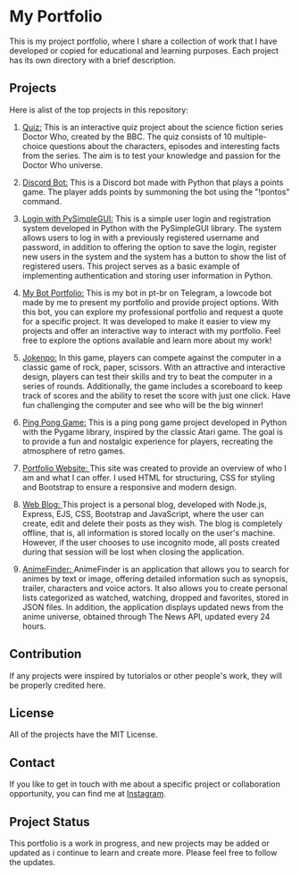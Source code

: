 # My Portfolio
 This is my project portfolio, where I share a collection of work that I have developed or copied for educational and learning purposes. Each project has its own directory with a brief description.

 ## Projects
 Here is alist of the top projects in this repository:

1. <a href="https://berghzg.github.io/My-Portfolio/Quiz/">Quiz:</a>
 This is an interactive quiz project about the science fiction series Doctor Who, created by the BBC. The quiz consists of 10 multiple-choice questions about the characters, episodes and interesting facts from the series. The aim is to test your knowledge and passion for the Doctor Who universe.

2. <a href="https://github.com/BerghzG/My-Portfolio/tree/main/Bot%20de%20Discord">Discord Bot:</a>
  This is a Discord bot made with Python that plays a points game. The player adds points by summoning the bot using the "!pontos" command.

3. <a href="https://github.com/BerghzG/My-Portfolio/tree/main/PySimpleGui%20Login">Login with PySimpleGUI:</a>
   This is a simple user login and registration system developed in Python with the PySimpleGUI library. The system allows users to log in with a previously registered username and password, in addition to offering the option to save the login, register new users in the system and the system has a button to show the list of registered users. This project serves as a basic example of implementing authentication and storing user information in Python. 

4. <a href="https://t.me/BerghzBot">My Bot Portfolio:</a>
   This is my bot in pt-br on Telegram, a lowcode bot made by me to present my portfolio and provide project options. With this bot, you can explore my professional portfolio and request a quote for a specific project. It was developed to make it easier to view my projects and offer an interactive way to interact with my portfolio. Feel free to explore the options available and learn more about my work!

5. <a href="https://berghzg.github.io/My-Portfolio/Jokenpo/">Jokenpo:<a>
   In this game, players can compete against the computer in a classic game of rock, paper, scissors. With an attractive and interactive design, players can test their skills and try to beat the computer in a series of rounds. Additionally, the game includes a scoreboard to keep track of scores and the ability to reset the score with just one click. Have fun challenging the computer and see who will be the big winner!

6. <a href="https://github.com/BerghzG/My-Portfolio/tree/main/PyGame%20Project">Ping Pong Game:</a>
   This is a ping pong game project developed in Python with the Pygame library, inspired by the classic Atari game. The goal is to provide a fun and nostalgic experience for players, recreating the atmosphere of retro games. 

7. <a href="https://berghzg.github.io/My-Portfolio/Bootstap%20Portifolio/">Portfolio Website: </a>This site was created to provide an overview of who I am and what I can offer. I used HTML for structuring, CSS for styling and Bootstrap to ensure a responsive and modern design.
 

8. <a href="https://blog-w1k7.onrender.com/">Web Blog: </a>This project is a personal blog, developed with Node.js, Express, EJS, CSS, Bootstrap and JavaScript, where the user can create, edit and delete their posts as they wish. The blog is completely offline, that is, all information is stored locally on the user's machine. However, if the user chooses to use incognito mode, all posts created during that session will be lost when closing the application. 


9. <a href="">AnimeFinder: </a>AnimeFinder is an application that allows you to search for animes by text or image, offering detailed information such as synopsis, trailer, characters and voice actors. It also allows you to create personal lists categorized as watched, watching, dropped and favorites, stored in JSON files. In addition, the application displays updated news from the anime universe, obtained through The News API, updated every 24 hours.

 ## Contribution
 If any projects were inspired by tutorialos or other people's work, they will be properly credited here.

 ## License
 All of the projects have the MIT License.

 ## Contact
 If you like to get in touch with me about a specific project or collaboration opportunity, you can find me at <a href="https://www.instagram.com/berghz_g/">Instagram</a>.

 ## Project Status
 This portfolio is a work in progress, and new projects may be added or updated as i continue to learn and create more. Please feel free to follow the updates.
